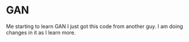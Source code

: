 # GAN
Me starting to learn GAN
I just got this code from another guy. I am doing changes in it as I learn more.
